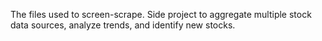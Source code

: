 The files used to screen-scrape.  Side project to aggregate multiple stock data sources, analyze trends, and identify new stocks.
